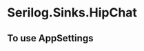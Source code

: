 # Serilog.Sinks.HipChat

## To use AppSettings
  <add key="serilog:using:HipChat" value="Serilog.Sinks.HipChat" />
  <add key="serilog:write-to:HipChat"/>
  <add key="serilog:write-to:HipChat.token" value="HipChat Token goes here!" />
  <add key="serilog:write-to:HipChat.roomId" value="HipChat RoomId goes here!" />
